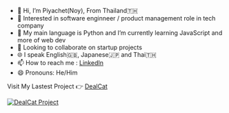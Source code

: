 - 👋 Hi, I’m Piyachet(Noy), From Thailand🇹🇭
- 👀 Interested in software enginneer / product management role in tech company
- 🌱 My main language is Python and I’m currently learning JavaScript and more of web dev
- 💞️ Looking to collaborate on startup projects
- 🌐 I speak English🇬🇧, Japanese🇯🇵 and Thai🇹🇭
- 📫 How to reach me : [LinkedIn](https://www.linkedin.com/in/piyachet-p2145/)
- 😄 Pronouns: He/Him

Visit My Lastest Project 👉 [DealCat](https://dealcat.vercel.app)

[![DealCat Project](https://github.com/user-attachments/assets/322b25f8-5a72-4604-a527-9aed895ff2a1)](https://dealcat.vercel.app)

<!---
<div style="float: left; margin-right: 10px; overflow: hidden; border-radius: 10px;">
  <img width="240" alt="image" src="https://github.com/user-attachments/assets/322b25f8-5a72-4604-a527-9aed895ff2a1">
</div>

<!---
Piyachetnoy/Piyachetnoy is a ✨ special ✨ repository because its `README.md` (this file) appears on your GitHub profile.
You can click the Preview link to take a look at your changes.
--->
